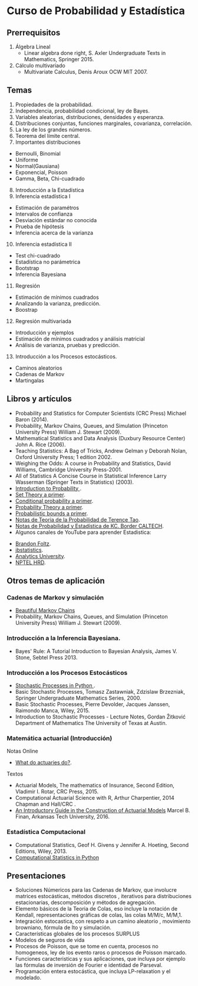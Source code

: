 # Curso de Probabilidad y Estadística 

## Prerrequisitos

1. Álgebra Lineal
   * Linear algebra done right, S. Axler  Undergraduate Texts in Mathematics, Springer 2015.
2. Cálculo multivariado
   * Multivariate Calculus, Denis Aroux OCW MIT 2007.

## Temas

1. Propiedades de la probabilidad.
2. Independencia, probabilidad condicional, ley de Bayes.
3. Variables aleatorias, distribuciones, densidades y esperanza.
4. Distribuciones conjuntas, funciones marginales, covarianza, correlación.
5. La ley de los grandes números.
6. Teorema del límite central.
7. Importantes distribuciones
  * Bernoulli, Binomial
  * Uniforme
  * Normal(Gausiana)
  * Exponencial, Poisson
  * Gamma, Beta, Chi-cuadrado

8. Introducción a la Estadística
9. Inferencia estadística I
  * Estimación de paramétros
  * Intervalos de confianza
  * Desviación estándar no conocida
  * Prueba  de hipótesis
  * Inferencia acerca de la varianza
10. Inferencia estadística II
  *  Test chi-cuadrado
  *  Estadística no parámetrica
  *  Bootstrap
  *  Inferencia Bayesiana
11. Regresión 
  * Estimación de mínimos cuadrados
  * Analizando la varianza, predicción.
  * Boostrap
12. Regresión multivariada
  * Introducción y ejemplos
  * Estimación de mínimos cuadrados y análisis matricial
  * Análisis de varianza, pruebas y predicción.
13.  Introducción  a los Procesos estocásticos.
  * Caminos aleatorios
  * Cadenas de Markov
  * Martingalas

## Libros y artículos

- Probability and Statistics for Computer Scientists (CRC Press) Michael Baron (2014).
- Probability, Markov Chains, Queues, and Simulation (Princeton University Press) William J. Stewart (2009).
- Mathematical Statistics and Data Analysis (Duxbury Resource Center) John A. Rice (2006).
- Teaching Statistics: A Bag of Tricks, Andrew Gelman y Deborah Nolan,  Oxford University Press; 1 edition 2002.
- Weighing the Odds: A course in Probability and Statistics, David Williams, Cambridge University Press-2001.
- All of Statistics  A Concise Course in Statistical Inference Larry Wasserman (Springer Texts in Statistics) (2003).
- [Introduction to Probability ](http://www.dartmouth.edu/~chance/teaching_aids/books_articles/probability_book/pdf.html).
- [Set Theory a primer](https://jeremykun.com/2011/07/09/set-theory-a-primer/).
- [Conditional probability a primer](https://jeremykun.com/2013/03/28/conditional-partitioned-probability-a-primer/).
- [Probability Theory a primer](https://jeremykun.com/2013/01/04/probability-theory-a-primer/).
- [Probabilistic bounds a primer](https://jeremykun.com/2013/04/15/probabilistic-bounds-a-primer/).
- [Notas de Teoria de la Probabilidad de Terence Tao](https://terrytao.wordpress.com/2015/09/29/275a-notes-0-foundations-of-probability-theory/).
- [Notas de Probabilidad y Estadística de KC. Border CALTECH](http://www.math.caltech.edu/%7E2015-16/2term/ma003/).
-  Algunos canales de YouTube para aprender Estadistica:
  * [Brandon Foltz](https://www.youtube.com/user/BCFoltz).
  * [jbstatistics](https://www.youtube.com/user/jbstatistics).
  * [Analytics University](https://www.youtube.com/channel/UC2XO4HDxzfMOZIV1l795g1Q).
  * [NPTEL HRD](https://www.youtube.com/user/nptelhrd).
  


## Otros temas de aplicación 

### Cadenas de Markov y simulación
* [Beautiful Markov Chains ](http://setosa.io/blog/2014/07/26/markov-chains/index.html)
* Probability, Markov Chains, Queues, and Simulation (Princeton University Press) William J. Stewart (2009).

### Introducción a la Inferencia Bayesiana.
* Bayes' Rule: A Tutorial Introduction to Bayesian Analysis, James V. Stone, Sebtel Press  2013.

### Introducción a los Procesos Estocásticos

* [Stochastic Processes in Python ](http://www.turingfinance.com/random-walks-down-wall-street-stochastic-processes-in-python/).
* Basic Stochastic Processes, Tomasz Zastawniak, Zdzislaw Brzezniak, Springer Undergraduate Mathematics Series, 2000.
* Basic Stochastic Processes, Pierre Devolder, Jacques Janssen, Raimondo Manca, Wiley, 2015.
* Introduction to Stochastic Processes - Lecture Notes, Gordan Žitković Department of Mathematics The University of Texas at Austin.

### Matemática actuarial (Introducción)

Notas Online

* [What do actuaries do?](https://www.quora.com/What-do-actuaries-do).

Textos 

* Actuarial Models, The mathematics of Insurance, Second Edition, Vladimir I. Rotar, CRC Press, 2015.
* Computational Actuarial Science with R, Arthur Charpentier,  2014 Chapman and Hall/CRC .
* [An Introductory Guide in the Construction of Actuarial Models](http://faculty.atu.edu/mfinan/actuarieshall/CGUIDE.pdf) Marcel B. Finan, Arkansas Tech University, 2016.

### Estadística Computacional
* Computational Statistics, Geof H. Givens y Jennifer A. Hoeting, Second Editions, Wiley, 2013.
* [Computational Statistics in Python](http://people.duke.edu/~ccc14/sta-663/index.html)


## Presentaciones

- Soluciones Númericos para las Cadenas de Markov, que involucre matrices estocásticas, métodos discretos , iterativos para distribuciones estacionarias, descomposición y métodos de agregación.
- Elemento básicos de la Teoria de Colas, eso incluye la notación de Kendall, representaciones gráficas de colas, las colas M/M/c, M/M,1.
- Integración estocastica, con respeto a un camino aleatorio ,  movimiento browniano, fórmula de Ito y simulación.
- Características globales de los procesos SURPLUS
- Modelos de seguros de vida
- Procesos de Poisson, que se tome en cuenta, procesos no homogeneos, ley de los evento raros o procesos de Poisson marcado.
- Funciones caracteristicas y sus aplicaciones, que incluya por ejemplo las fórmulas de inversión de Fourier e identidad de Parseval.
- Programación entera estocástica, que incluya LP-relaxation y el modelado.
